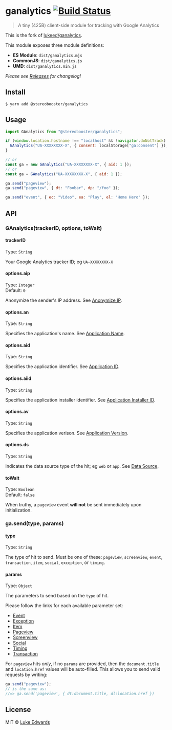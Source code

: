 # ganalytics [![Build Status](https://travis-ci.org/stereobooster/ganalytics.svg?branch=master)](https://travis-ci.org/stereobooster/ganalytics)

> A tiny (425B) client-side module for tracking with Google Analytics

This is the fork of [lukeed/ganalytics](https://github.com/lukeed/ganalytics).

This module exposes three module definitions:

- **ES Module**: `dist/ganalytics.mjs`
- **CommonJS**: `dist/ganalytics.js`
- **UMD**: `dist/ganalytics.min.js`

_Please see [Releases](https://github.com/stereobooster/ganalytics/releases) for changelog!_

## Install

```
$ yarn add @stereobooster/ganalytics
```

## Usage

```js
import GAnalytics from "@stereobooster/ganalytics";

if (window.location.hostname !== "localhost" && !navigator.doNotTrack) {
  GAnalytics("UA-XXXXXXXX-X", { consent: localStorage["ga:consent"] });
}

// or
const ga = new GAnalytics("UA-XXXXXXXX-X", { aid: 1 });
// or
const ga = GAnalytics("UA-XXXXXXXX-X", { aid: 1 });

ga.send("pageview");
ga.send("pageview", { dt: "Foobar", dp: "/foo" });

ga.send("event", { ec: "Video", ea: "Play", el: "Home Hero" });
```

## API

### GAnalytics(trackerID, options, toWait)

#### trackerID

Type: `String`

Your Google Analytics tracker ID; eg `UA-XXXXXXXX-X`

#### options.aip

Type: `Integer`<br>
Default: `0`

Anonymize the sender's IP address. See [Anonymize IP](https://developers.google.com/analytics/devguides/collection/protocol/v1/parameters#aip).

#### options.an

Type: `String`

Specifies the application's name. See [Application Name](https://developers.google.com/analytics/devguides/collection/protocol/v1/parameters#an).

#### options.aid

Type: `String`

Specifies the application identifier. See [Application ID](https://developers.google.com/analytics/devguides/collection/protocol/v1/parameters#aid).

#### options.aiid

Type: `String`

Specifies the application installer identifier. See [Application Installer ID](https://developers.google.com/analytics/devguides/collection/protocol/v1/parameters#aiid).

#### options.av

Type: `String`

Specifies the application verison. See [Application Version](https://developers.google.com/analytics/devguides/collection/protocol/v1/parameters#av).

#### options.ds

Type: `String`

Indicates the data source type of the hit; eg `web` or `app`. See [Data Source](https://developers.google.com/analytics/devguides/collection/protocol/v1/parameters#ds).

#### toWait

Type: `Boolean`<br>
Default: `false`

When truthy, a `pageview` event **will not** be sent immediately upon initialization.

### ga.send(type, params)

#### type

Type: `String`

The type of hit to send. Must be one of these: `pageview`, `screenview`, `event`, `transaction`, `item`, `social`, `exception`, or `timing`.

#### params

Type: `Object`

The parameters to send based on the `type` of hit.

Please follow the links for each available parameter set:

- [Event](https://developers.google.com/analytics/devguides/collection/protocol/v1/parameters#events)
- [Exception](https://developers.google.com/analytics/devguides/collection/protocol/v1/parameters#exception)
- [Item](https://developers.google.com/analytics/devguides/collection/protocol/v1/parameters#ecomm)
- [Pageview](https://developers.google.com/analytics/devguides/collection/protocol/v1/parameters#content)
- [Screenview](https://developers.google.com/analytics/devguides/collection/protocol/v1/parameters#cd)
- [Social](https://developers.google.com/analytics/devguides/collection/protocol/v1/parameters#social)
- [Timing](https://developers.google.com/analytics/devguides/collection/protocol/v1/parameters#timing)
- [Transaction](https://developers.google.com/analytics/devguides/collection/protocol/v1/parameters#ecomm)

For `pageview` hits _only_, if no `params` are provided, then the `document.title` and `location.href` values will be auto-filled. This allows you to send valid requests by writing:

```js
ga.send("pageview");
// is the same as:
//=> ga.send('pageview', { dt:document.title, dl:location.href })
```

## License

MIT © [Luke Edwards](https://lukeed.com)
